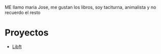 ME llamo maria Jose, me gustan los libros, soy taciturna, animalista y no recuerdo el resto

<h1>Proyectos</h1>
<ul>
  <li><a href="https://github.com/100tfko/libftv7">Libft</li></a>
</ul>
